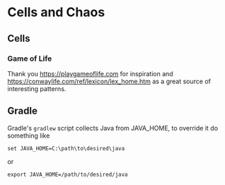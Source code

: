 # Cells and Chaos

## Cells

### Game of Life

Thank you https://playgameoflife.com for inspiration and https://conwaylife.com/ref/lexicon/lex_home.htm as a great 
source of interesting patterns.

## Gradle

Gradle's ``gradlew`` script collects Java from JAVA_HOME, to override it do something like

``set JAVA_HOME=C:\path\to\desired\java``

or

``export JAVA_HOME=/path/to/desired/java``
